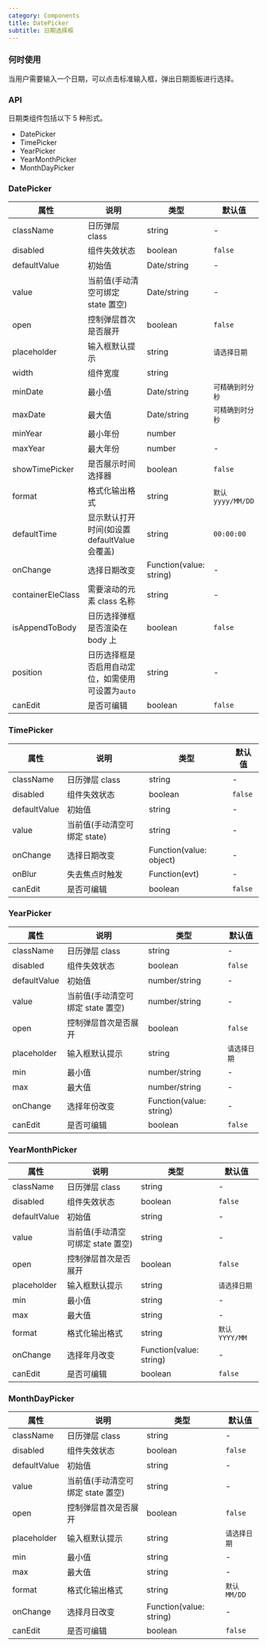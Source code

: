 ```yaml
---
category: Components
title: DatePicker
subtitle: 日期选择框
---
```


### 何时使用

当用户需要输入一个日期，可以点击标准输入框，弹出日期面板进行选择。

### API

日期类组件包括以下 5 种形式。

-   DatePicker
-   TimePicker
-   YearPicker
-   YearMonthPicker
-   MonthDayPicker

### DatePicker

| 属性              | 说明                                               | 类型                    | 默认值            |
| ----------------- | -------------------------------------------------- | ----------------------- | ----------------- |
| className         | 日历弹层 class                                     | string                  | -                 |
| disabled          | 组件失效状态                                       | boolean                 | `false`           |
| defaultValue      | 初始值                                             | Date/string                    | -                 |
| value             | 当前值(手动清空可绑定 state 置空)                  | Date/string                    | -                 |
| open              | 控制弹层首次是否展开                               | boolean                 | `false`           |
| placeholder       | 输入框默认提示                                     | string                  | `请选择日期`      |
| width             | 组件宽度                                           | string                  |                   | number | 230 |
| minDate           | 最小值                                             | Date/string                    | `可精确到时分秒`  |
| maxDate           | 最大值                                             | Date/string                    | `可精确到时分秒`  |
| minYear           | 最小年份                                           | number                  |                   |
| maxYear           | 最大年份                                           | number                  | -                 |
| showTimePicker    | 是否展示时间选择器                                 | boolean                 | `false`           |
| format            | 格式化输出格式                                     | string                  | `默认 yyyy/MM/DD` |
| defaultTime       | 显示默认打开时间(如设置 defaultValue 会覆盖)       | string                  | `00:00:00`        |
| onChange          | 选择日期改变                                       | Function(value: string) | -                 |
| containerEleClass | 需要滚动的元素 class 名称                          | string                  | -                 |
| isAppendToBody    | 日历选择弹框是否渲染在 body 上                     | boolean                 | `false`           |
| position          | 日历选择框是否启用自动定位，如需使用可设置为`auto` | string                  | -                 |
| canEdit           | 是否可编辑                                     | boolean                 | `false`           |

### TimePicker

| 属性         | 说明                         | 类型                    | 默认值  |
| ------------ | ---------------------------- | ----------------------- | ------- |
| className    | 日历弹层 class               | string                  | -       |
| disabled     | 组件失效状态                 | boolean                 | `false` |
| defaultValue | 初始值                       | string                  | -       |
| value        | 当前值(手动清空可绑定 state) | string                  | -       |
| onChange     | 选择日期改变                 | Function(value: object) | -       |
| onBlur       | 失去焦点时触发               | Function(evt)           | -       |
| canEdit      | 是否可编辑                   | boolean                 | `false`           |

### YearPicker

| 属性         | 说明                              | 类型                    | 默认值       |
| ------------ | --------------------------------- | ----------------------- | ------------ |
| className    | 日历弹层 class                    | string                  | -            |
| disabled     | 组件失效状态                      | boolean                 | `false`      |
| defaultValue | 初始值                            | number/string           | -            |
| value        | 当前值(手动清空可绑定 state 置空) | number/string           | -            |
| open         | 控制弹层首次是否展开              | boolean                 | `false`      |
| placeholder  | 输入框默认提示                    | string                  | `请选择日期` |
| min          | 最小值                            | number/string           | -            |
| max          | 最大值                            | number/string           | -            |
| onChange     | 选择年份改变                      | Function(value: string) | -            |
| canEdit      | 是否可编辑                   | boolean                 | `false`           |

### YearMonthPicker

| 属性         | 说明                              | 类型                    | 默认值         |
| ------------ | --------------------------------- | ----------------------- | -------------- |
| className    | 日历弹层 class                    | string                  | -              |
| disabled     | 组件失效状态                      | boolean                 | `false`        |
| defaultValue | 初始值                            | string           | -              |
| value        | 当前值(手动清空可绑定 state 置空) | string           | -              |
| open         | 控制弹层首次是否展开              | boolean                 | `false`        |
| placeholder  | 输入框默认提示                    | string                  | `请选择日期`   |
| min          | 最小值                            | string           | -              |
| max          | 最大值                            | string           | -              |
| format       | 格式化输出格式                    | string                  | `默认 YYYY/MM` |
| onChange     | 选择年月改变                      | Function(value: string) | -              |
| canEdit      | 是否可编辑                   | boolean                 | `false`           |

### MonthDayPicker

| 属性         | 说明                              | 类型                    | 默认值       |
| ------------ | --------------------------------- | ----------------------- | ------------ |
| className    | 日历弹层 class                    | string                  | -            |
| disabled     | 组件失效状态                      | boolean                 | `false`      |
| defaultValue | 初始值                            | string           | -            |
| value        | 当前值(手动清空可绑定 state 置空) | string           | -            |
| open         | 控制弹层首次是否展开              | boolean                 | `false`      |
| placeholder  | 输入框默认提示                    | string                  | `请选择日期` |
| min          | 最小值                            | string           | -            |
| max          | 最大值                            | string           | -            |
| format       | 格式化输出格式                    | string                  | `默认 MM/DD` |
| onChange     | 选择月日改变                      | Function(value: string) | -            |
| canEdit      | 是否可编辑                   | boolean                 | `false`           |
